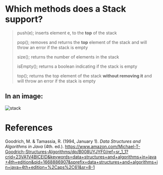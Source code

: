 # Which methods does a Stack support? 

>push(e); inserts element e, to the **top** of the stack 
>
>pop(); removes and returns the **top** element of the stack and will throw an error if the stack is empty 
>
>size(); returns the number of elements in the stack 
>
>isEmpty(); returns a boolean indicating if the stack is empty 
>
>top(); returns the top element of the stack **without removing it** and will throw an error if the stack is empty 

## In an image: 

![stack](https://user-images.githubusercontent.com/109105989/202868836-b55566bc-7edb-4d8f-bd80-f9bbb90f9875.png)





# References 
Goodrich, M. & Tamassia, R. (1994, January 1). *Data Structures and Algorithms in Java* (4th. ed.). <https://www.amazon.com/Michael-T-Goodrich-Structures-Algorithms/dp/B008UYJYF0/ref=sr_1_1?crid=23VA1V4BICEID&keywords=data+structures+and+algorithms+in+java+4th+edition&qid=1668886907&sprefix=data+structures+and+algorithms+in+java+4th+edition+%2Caps%2C61&sr=8-1>

